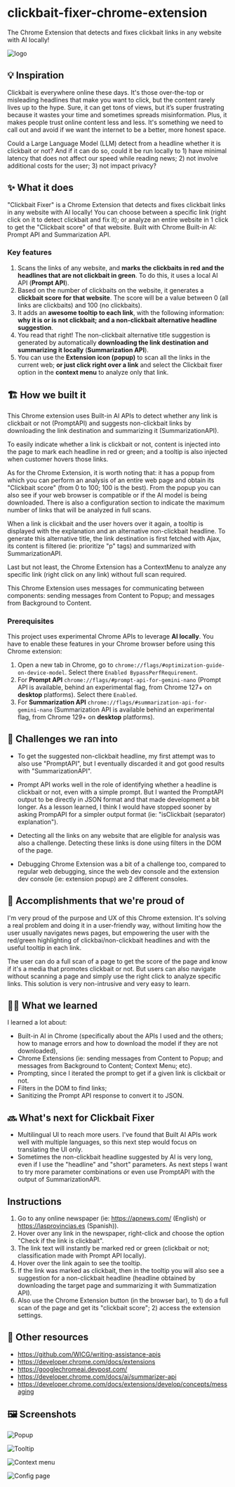# clickbait-fixer-chrome-extension

The Chrome Extension that detects and fixes clickbait links in any website with AI locally!

![logo](clickbait-fixer-chrome-extension/public/icons/icon-128.png)

## 💡 Inspiration

Clickbait is everywhere online these days. It's those over-the-top or misleading headlines that make you want to click, but the content rarely lives up to the hype. Sure, it can get tons of views, but it’s super frustrating because it wastes your time and sometimes spreads misinformation. Plus, it makes people trust online content less and less. It's something we need to call out and avoid if we want the internet to be a better, more honest space.

Could a Large Language Model (LLM) detect from a headline whether it is clickbait or not? And if it can do so, could it be run locally to 1) have minimal latency that does not affect our speed while reading news; 2) not involve additional costs for the user; 3) not impact privacy?
## ✨ What it does

"Clickbait Fixer" is a Chrome Extension that detects and fixes clickbait links in any website with AI locally! You can choose between a specific link (right click on it to detect clickbait and fix it); or analyze an entire website in 1 click to get the "Clickbait score" of that website. Built with Chrome Built-in AI: Prompt API and Summarization API.

### Key features

1. Scans the links of any website, and **marks the clickbaits in red and the headlines that are not clickbait in green**. To do this, it uses a local AI API (**Prompt API**).
2. Based on the number of clickbaits on the website, it generates a **clickbait score for that website**. The score will be a value between 0 (all links are clickbaits) and 100 (no clickbaits).
3. It adds an **awesome tooltip to each link**, with the following information: **why it is or is not clickbait; and a non-clickbait alternative headline suggestion**.
4. You read that right! The non-clickbait alternative title suggestion is generated by automatically **downloading the link destination and summarizing it locally** (**Summarization API**).
5. You can use the **Extension icon (popup)** to scan all the links in the current web; **or just click right over a link** and select the Clickbait fixer option in the **context menu** to analyze only that link.

## 🏗️ How we built it

This Chrome extension uses Built-in AI APIs to detect whether any link is clickbait or not (PromptAPI) and suggests non-clickbait links by downloading the link destination and summarizing it (SummarizationAPI).

To easily indicate whether a link is clickbait or not, content is injected into the page to mark each headline in red or green; and a tooltip is also injected when customer hovers those links.

As for the Chrome Extension, it is worth noting that: it has a popup from which you can perform an analysis of an entire web page and obtain its "Clickbait score" (from 0 to 100; 100 is the best). From the popup you can also see if your web browser is compatible or if the AI ​​model is being downloaded. There is also a configuration section to indicate the maximum number of links that will be analyzed in full scans.

When a link is clickbait and the user hovers over it again, a tooltip is displayed with the explanation and an alternative non-clickbait headline. To generate this alternative title, the link destination is first fetched with Ajax, its content is filtered (ie: prioritize "p" tags) and summarized with SummarizationAPI.

Last but not least, the Chrome Extension has a ContextMenu to analyze any specific link (right click on any link) without full scan required.

This Chrome Extension uses messages for communicating between components: sending messages from Content to Popup; and messages from Background to Content.

### Prerequisites

This project uses experimental Chrome APIs to leverage **AI locally**. You have to enable these features in your Chrome browser before using this Chrome extension:

1. Open a new tab in Chrome, go to `chrome://flags/#optimization-guide-on-device-model`. Select there `Enabled BypassPerfRequirement`.
2. For **Prompt API** `chrome://flags/#prompt-api-for-gemini-nano` (Prompt API is available, behind an experimental flag, from Chrome 127+ on **desktop** platforms). Select there `Enabled`.
3. For **Summarization API**  `chrome://flags/#summarization-api-for-gemini-nano` (Summarization API is available behind an experimental flag, from Chrome 129+ on **desktop** platforms).

## 🤯 Challenges we ran into

* To get the suggested non-clickbait headline, my first attempt was to also use "PromptAPI", but I eventually discarded it and got good results with "SummarizationAPI".

* Prompt API works well in the role of identifying whether a headline is clickbait or not, even with a simple prompt. But I wanted the PromptAPI output to be directly in JSON format and that made development a bit longer. As a lesson learned, I think I would have stopped sooner by asking PrompAPI for a simpler output format (ie: "isClickbait (separator) explanation").

* Detecting all the links on any website that are eligible for analysis was also a challenge. Detecting these links is done using filters in the DOM of the page.

* Debugging Chrome Extension was a bit of a challenge too, compared to regular web debugging, since the web dev console and the extension dev console (ie: extension popup) are 2 different consoles.

## 🙌 Accomplishments that we're proud of

I'm very proud of the purpose and UX of this Chrome extension. It's solving a real problem and doing it in a user-friendly way, without limiting how the user usually navigates news pages, but empowering the user with the red/green highlighting of clickbai/non-clickbait headlines and with the useful tooltip in each link.

The user can do a full scan of a page to get the score of the page and know if it's a media that promotes clickbait or not. But users can also navigate without scanning a page and simply use the right click to analyze specific links. This solution is very non-intrusive and very easy to learn.

## 🧑‍🎓 What we learned
I learned a lot about:
* Built-in AI in Chrome (specifically about the APIs I used and the others; how to manage errors and how to download the model if they are not downloaded), 
* Chrome Extensions (ie: sending messages from Content to Popup; and messages from Background to Content; Context Menu; etc).
* Prompting, since I iterated the prompt to get if a given link is clickbait or not.
* Filters in the DOM to find links; 
* Sanitizing the Prompt API response to convert it to JSON.

## 🔜 What's next for Clickbait Fixer

* Multilingual UI to reach more users. I've found that Built AI APIs work well with multiple languages, so this next step would focus on translating the UI only.
* Sometimes the non-clickbait headline suggested by AI is very long, even if I use the "headline" and "short" parameters. As next steps I want to try more parameter combinations or even use PromptAPI with the output of SummarizationAPI.

## Instructions

1. Go to any online newspaper (ie: https://apnews.com/ (English) or https://lasprovincias.es (Spanish)).
2. Hover over any link in the newspaper, right-click and choose the option "Check if the link is clickbait".
3. The link text will instantly be marked red or green (clickbait or not; classification made with Prompt API locally).
4. Hover over the link again to see the tooltip.
5. If the link was marked as clickbait, then in the tooltip you will also see a suggestion for a non-clickbait headline (headline obtained by downloading the target page and summarizing it with Summatization API).
6. Also use the Chrome Extension button (in the browser bar), to 1) do a full scan of the page and get its "clickbait score"; 2) access the extension settings.


## 🔗 Other resources

- https://github.com/WICG/writing-assistance-apis
- https://developer.chrome.com/docs/extensions
- https://googlechromeai.devpost.com/
- https://developer.chrome.com/docs/ai/summarizer-api
- https://developer.chrome.com/docs/extensions/develop/concepts/messaging

## 🖼️ Screenshots

![Popup](doc/clickbait-fixer--screenshot-popup.png)

![Tooltip](doc/clickbait-fixer--screenshot-tooltip-with-suggested-headline.png)

![Context menu](doc/clickbait-fixer--screenshot-context-menu.png)

![Config page](doc/clickbait-fixer--screenshot-config.png)